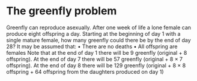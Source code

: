 # The greenfly problem
Greenfly can reproduce asexually. After one week of life a lone female can produce eight offspring a day. Starting at the beginning of day 1 with a single mature female, how many greenfly could there be by the end of day 28? It may be assumed that: • There are no deaths • All offspring are females Note that at the end of day 1 there will be 9 greenfly (original + 8 offspring). At the end of day 7 there will be 57 greenfly (original + 8 × 7 offspring). At the end of day 8 there will be 129 greenfly (original + 8 × 8 offspring + 64 offspring from the daughters produced on day 1)
